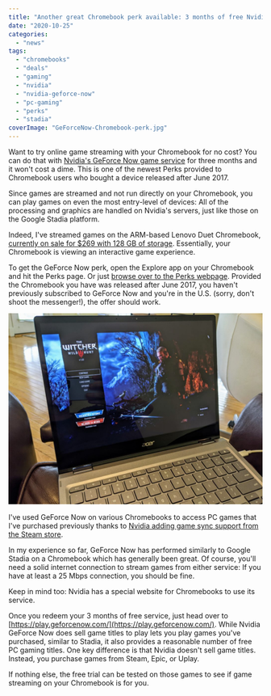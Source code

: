 ```yaml
---
title: "Another great Chromebook perk available: 3 months of free Nvidia GeForce Now gaming"
date: "2020-10-25"
categories: 
  - "news"
tags: 
  - "chromebooks"
  - "deals"
  - "gaming"
  - "nvidia"
  - "nvidia-geforce-now"
  - "pc-gaming"
  - "perks"
  - "stadia"
coverImage: "GeForceNow-Chromebook-perk.jpg"
---
```


Want to try online game streaming with your Chromebook for no cost? You can do that with [Nvidia's GeForce Now game service](https://www.aboutchromebooks.com/news/stadia-vs-geforce-now-chromebook-launch/) for three months and it won't cost a dime. This is one of the newest Perks provided to Chromebook users who bought a device released after June 2017.

Since games are streamed and not run directly on your Chromebook, you can play games on even the most entry-level of devices: All of the processing and graphics are handled on Nvidia's servers, just like those on the Google Stadia platform.

Indeed, I've streamed games on the ARM-based Lenovo Duet Chromebook, [currently on sale for $269 with 128 GB of storage](https://www.aboutchromebooks.com/news/128-gb-lenovo-chromebook-duet-in-stock-on-sale/). Essentially, your Chromebook is viewing an interactive game experience.

To get the GeForce Now perk, open the Explore app on your Chromebook and hit the Perks page. Or just [browse over to the Perks webpage](https://www.google.com/chromebook/perks/). Provided the Chromebook you have was released after June 2017, you haven't previously subscribed to GeForce Now and you're in the U.S. (sorry, don't shoot the messenger!), the offer should work.

![](images/Witcher-3-on-Chromebook-1024x768.jpg)

I've used GeForce Now on various Chromebooks to access PC games that I've purchased previously thanks to [Nvidia adding game sync support from the Steam store](https://www.aboutchromebooks.com/news/steam-game-sync-on-geforce-now-for-chromebooks-may-make-it-a-better-option-than-stadia/).

In my experience so far, GeForce Now has performed similarly to Google Stadia on a Chromebook which has generally been great. Of course, you'll need a solid internet connection to stream games from either service: If you have at least a 25 Mbps connection, you should be fine.

Keep in mind too: Nvidia has a special website for Chromebooks to use its service.

Once you redeem your 3 months of free service, just head over to [https://play.geforcenow.com/](https://play.geforcenow.com/). While Nvidia GeForce Now does sell game titles to play lets you play games you've purchased, similar to Stadia, it also provides a reasonable number of free PC gaming titles. One key difference is that Nvidia doesn't sell game titles. Instead, you purchase games from Steam, Epic, or Uplay.

If nothing else, the free trial can be tested on those games to see if game streaming on your Chromebook is for you.
